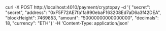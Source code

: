 curl -X POST http://localhost:4010/payment/cryptopay -d '{ "secret": "secret", "address": "0xF5F72AE7fa1fa990ebaF163208Ed7aD6a3f42DEA", "blockHeight": 7469853, "amount": "50000000000000000", "decimals": 18, "currency": "ETH"}' -H 'Content-Type: application/json'